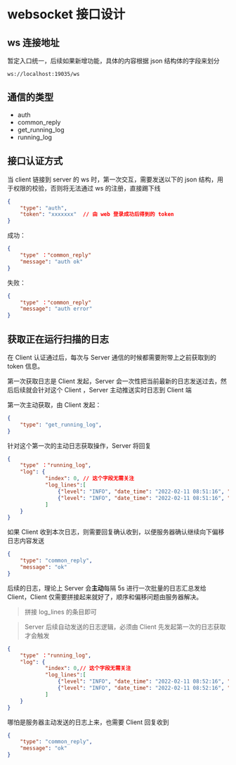 # websocket 接口设计

## ws 连接地址

暂定入口统一，后续如果新增功能，具体的内容根据 json 结构体的字段来划分

`ws://localhost:19035/ws`

## 通信的类型

* auth
* common_reply
* get_running_log
* running_log

## 接口认证方式

当 client 链接到 server 的 ws 时，第一次交互，需要发送以下的 json 结构，用于权限的校验，否则将无法通过 ws 的注册，直接踢下线

```json
{
	"type": "auth",
	"token": "xxxxxxx"	// 由 web 登录成功后得到的 token
}
```

成功：

```json
{
    "type" ："common_reply"
	"message": "auth ok"
}
```

失败：

```json
{
    "type" ："common_reply"
	"message": "auth error"
}
```

## 获取正在运行扫描的日志

在 Client 认证通过后，每次与 Server 通信的时候都需要附带上之前获取到的 token 信息。

第一次获取日志是 Client 发起，Server 会一次性把当前最新的日志发送过去，然后后续就会针对这个 Client ，Server 主动推送实时日志到 Client 端

第一次主动获取，由 Client 发起：

```json
{
	"type": "get_running_log",
}
```

针对这个第一次的主动日志获取操作，Server 将回复

```json
{
	"type" ："running_log",
    "log": {
    		"index": 0,	// 这个字段无需关注
    		"log_lines":[
                {"level": "INFO", "date_time": "2022-02-11 08:51:16", "content": "ChineseSubFinder Version: unknow"},
                {"level": "INFO", "date_time": "2022-02-11 08:51:16", "content": "Need do Setup"}
            ]
	}
}
```

如果 Client 收到本次日志，则需要回复确认收到，以便服务器确认继续向下偏移日志内容发送

```json
{
	"type": "common_reply",
	"message": "ok"
}
```

后续的日志，理论上 Server 会**主动**每隔 5s 进行一次批量的日志汇总发给 Client，Client 仅需要拼接起来就好了，顺序和偏移问题由服务器解决。

> 拼接 log_lines 的条目即可

> Server 后续自动发送的日志逻辑，必须由 Client 先发起第一次的日志获取才会触发

```json
{
    "type" ："running_log",
	"log": {
			"index": 0,// 这个字段无需关注
			"log_lines":[
                {"level": "INFO", "date_time": "2022-02-11 08:52:16", "content": "123"},
                {"level": "INFO", "date_time": "2022-02-11 08:52:16", "content": "456"}
            ]
	}
}
```

哪怕是服务器主动发送的日志上来，也需要 Client 回复收到

```json
{
	"type": "common_reply",
	"message": "ok"
}
```

